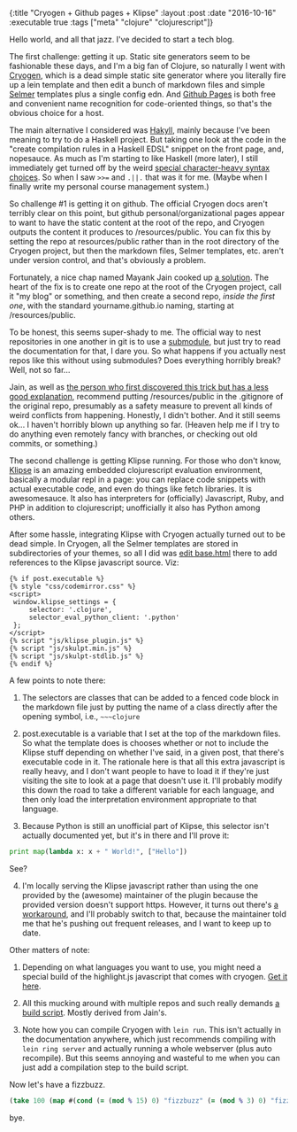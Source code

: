 {:title "Cryogen + Github pages + Klipse"
 :layout :post
 :date "2016-10-16"
 :executable true
 :tags  ["meta" "clojure" "clojurescript"]}

Hello world, and all that jazz.  I've decided to start a tech blog. 

The first challenge: getting it up. Static site generators seem to be fashionable these days, and I'm a big fan of Clojure, so naturally I went with [Cryogen](http://cryogenweb.org/), which is a dead simple static site generator where you literally fire up a lein template and then edit a bunch of markdown files and simple [Selmer](https://github.com/yogthos/Selmer) templates plus a single config edn. And [Github Pages](https://pages.github.com/) is both free and convenient name recognition for code-oriented things, so that's the obvious choice for a host.

The main alternative I considered was [Hakyll](https://jaspervdj.be/hakyll/), mainly because I've been meaning to try to do a Haskell project. But taking one look at the code in the "create compilation rules in a Haskell EDSL" snippet on the front page, and, nopesauce. As much as I'm starting to like Haskell (more later), I still immediately get turned off by the weird [special character-heavy syntax choices](https://twitter.com/PaulGowder/status/783886798350987264). So when I saw `>>=` and `.||.` that was it for me. (Maybe when I finally write my personal course management system.)

So challenge #1 is getting it on github. The official Cryogen docs aren't terribly clear on this point, but github personal/organizational pages appear to want to have the static content at the root of the repo, and Cryogen outputs the content it produces to /resources/public. You can fix this by setting the repo at resources/public rather than in the root directory of the Cryogen project, but then the markdown files, Selmer templates, etc. aren't under version control, and that's obviously a problem.

Fortunately, a nice chap named Mayank Jain cooked up [a solution](http://firesofmay.com/posts/2015-08-26-setup-cryogen.html). The heart of the fix is to create one repo at the root of the Cryogen project, call it "my blog" or something, and then create a second repo, *inside the first one*, with the standard yourname.github.io naming, starting at /resources/public. 

To be honest, this seems super-shady to me. The official way to nest repositories in one another in git is to use a [submodule](https://git-scm.com/docs/git-submodule), but just try to read the documentation for that, I dare you. So what happens if you actually nest repos like this without using submodules?  Does everything horribly break?  Well, not so far... 

Jain, as well as [the person who first discovered this trick but has a less good explanation](https://github.com/tangrammer/cryogen-blog/blob/master/resources/templates/README.md#instructions-to-make-changes), recommend putting /resources/public in the .gitignore of the original repo, presumably as a safety measure to prevent all kinds of weird conflicts from happening. Honestly, I didn't bother. And it still seems ok... I haven't horribly blown up anything so far. (Heaven help me if I try to do anything even remotely fancy with branches, or checking out old commits, or something.)

The second challenge is getting Klipse running. For those who don't know, [Klipse](https://github.com/viebel/klipse) is an amazing embedded clojurescript evaluation environment, basically a modular repl in a page: you can replace code snippets with actual executable code, and even do things like fetch libraries. It is awesomesauce. It also has interpreters for (officially) Javascript, Ruby, and PHP in addition to clojurescript; unofficially it also has Python among others. 

After some hassle, integrating Klipse with Cryogen actually turned out to be dead simple. In Cryogen, all the Selmer templates are stored in subdirectories of your themes, so all I did was [edit base.html](https://github.com/paultopia/experimental-cryogen/blob/master/resources/templates/themes/nucleus/html/base.html) there to add references to the Klipse javascript source.  Viz: 

```
{% if post.executable %}
{% style "css/codemirror.css" %}
<script>
 window.klipse_settings = {
     selector: '.clojure',
     selector_eval_python_client: '.python'
 };
</script>
{% script "js/klipse_plugin.js" %}
{% script "js/skulpt.min.js" %}
{% script "js/skulpt-stdlib.js" %}
{% endif %}

```

A few points to note there: 

1.  The selectors are classes that can be added to a fenced code block in the markdown file just by putting the name of a class directly after the opening symbol, i.e., `~~~clojure`

2. post.executable is a variable that I set at the top of the markdown files. So what the template does is chooses whether or not to include the Klipse stuff depending on whether I've said, in a given post, that there's executable code in it. The rationale here is that all this extra javascript is really heavy, and I don't want people to have to load it if they're just visiting the site to look at a page that doesn't use it.  I'll probably modify this down the road to take a different variable for each language, and then only load the interpretation environment appropriate to that language.

3. Because Python is still an unofficial part of Klipse, this selector isn't actually documented yet, but it's in there and I'll prove it: 

```python
print map(lambda x: x + " World!", ["Hello"])
```

See?

4.  I'm locally serving the Klipse javascript rather than using the one provided by the (awesome) maintainer of the plugin because the provided version doesn't support https. However, it turns out there's [a workaround](https://github.com/viebel/klipse#https), and I'll probably switch to that, because the maintainer told me that he's pushing out frequent releases, and I want to keep up to date.

Other matters of note: 

1. Depending on what languages you want to use, you might need a special build of the highlight.js javascript that comes with cryogen. [Get it here](https://highlightjs.org/download/).

2. All this mucking around with multiple repos and such really demands [a build script](https://github.com/paultopia/experimental-cryogen/blob/master/deploy).  Mostly derived from Jain's. 

3. Note how you can compile Cryogen with `lein run`. This isn't actually in the documentation anywhere, which just recommends compiling with `lein ring server` and actually running a whole webserver (plus auto recompile). But this seems annoying and wasteful to me when you can just add a compilation step to the build script. 

Now let's have a fizzbuzz.

```clojure
(take 100 (map #(cond (= (mod % 15) 0) "fizzbuzz" (= (mod % 3) 0) "fizz" (= (mod % 5) 0) "buzz" :else %) (range 1 101)))
```

bye.
